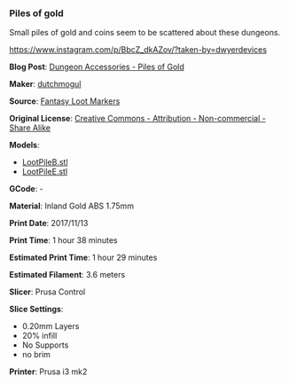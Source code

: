 ### Piles of gold

Small piles of gold and coins seem to be scattered about these dungeons.

https://www.instagram.com/p/BbcZ_dkAZov/?taken-by=dwyerdevices


**Blog Post**: [Dungeon Accessories - Piles of Gold](http://www.dwyerdevices.com/2017/11/30/dungeon-accessories-piles-of-gold/)

**Maker**: [dutchmogul](https://www.thingiverse.com/dutchmogul)

**Source**: [Fantasy Loot Markers](https://www.thingiverse.com/thing:1667379)

**Original License**: [Creative Commons - Attribution - Non-commercial - Share Alike](http://creativecommons.org/licenses/by-nc-sa/3.0/)

**Models**: 

 - [LootPileB.stl](https://www.thingiverse.com/download:2587036)
 - [LootPileE.stl](https://www.thingiverse.com/download:2587059)

**GCode**: -

**Material**: Inland Gold ABS 1.75mm

**Print Date**: 2017/11/13

**Print Time**: 1 hour 38 minutes

**Estimated Print Time**: 1 hour 29 minutes

**Estimated Filament**: 3.6 meters

**Slicer**: Prusa Control

**Slice Settings**:

 - 0.20mm Layers
 - 20% infill
 - No Supports
 - no brim

**Printer**: Prusa i3 mk2